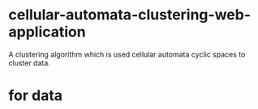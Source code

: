 # cellular-automata-clustering-web-application
A clustering algorithm which is used cellular automata cyclic spaces to cluster data.

# for data
